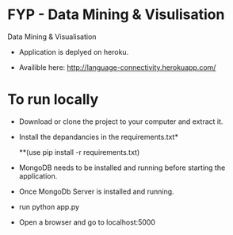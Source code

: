 FYP - Data Mining & Visulisation
===

Data Mining &amp; Visualisation 

* Application is deplyed on heroku.

* Availible here: http://language-connectivity.herokuapp.com/

To run locally
===============

* Download or clone the project to your computer and extract it.

* Install the depandancies in the requirements.txt*

  **(use pip install -r requirements.txt)

* MongoDB needs to be installed and running before starting the application.

* Once MongoDb Server is installed and running.

* run python app.py

* Open a browser and go to localhost:5000
